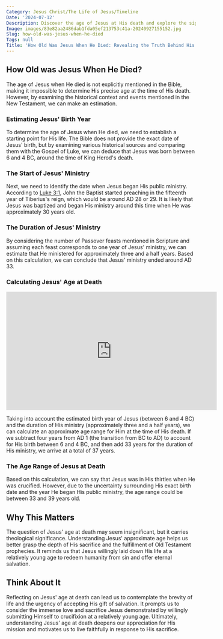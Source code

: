 ```yaml
---
Category: Jesus Christ/The Life of Jesus/Timeline
Date: '2024-07-12'
Description: Discover the age of Jesus at His death and explore the significance of this pivotal moment in Christian history. Gain insights into the life and teachings of Jesus in this enlightening article.
Image: images/83e82aa2486dab1fda05ef213753c41a-20240927155152.jpg
Slug: how-old-was-jesus-when-he-died
Tags: null
Title: 'How Old Was Jesus When He Died: Revealing the Truth Behind His Final Years'
---
```


## How Old was Jesus When He Died?

The age of Jesus when He died is not explicitly mentioned in the Bible, making it impossible to determine His precise age at the time of His death. However, by examining the historical context and events mentioned in the New Testament, we can make an estimation.

### Estimating Jesus' Birth Year

To determine the age of Jesus when He died, we need to establish a starting point for His life. The Bible does not provide the exact date of Jesus' birth, but by examining various historical sources and comparing them with the Gospel of Luke, we can deduce that Jesus was born between 6 and 4 BC, around the time of King Herod's death.

### The Start of Jesus' Ministry

Next, we need to identify the date when Jesus began His public ministry. According to [Luke 3:1](https://www.bibleref.com/Luke/3/Luke-3-1.html), John the Baptist started preaching in the fifteenth year of Tiberius's reign, which would be around AD 28 or 29. It is likely that Jesus was baptized and began His ministry around this time when He was approximately 30 years old.

### The Duration of Jesus' Ministry

By considering the number of Passover feasts mentioned in Scripture and assuming each feast corresponds to one year of Jesus' ministry, we can estimate that He ministered for approximately three and a half years. Based on this calculation, we can conclude that Jesus' ministry ended around AD 33.

### Calculating Jesus' Age at Death


<iframe width="560" height="315" src="https://www.youtube.com/embed/QNfHAAG5Ud0" frameborder="0" allow="autoplay; encrypted-media" allowfullscreen></iframe>


Taking into account the estimated birth year of Jesus (between 6 and 4 BC) and the duration of His ministry (approximately three and a half years), we can calculate an approximate age range for Him at the time of His death. If we subtract four years from AD 1 (the transition from BC to AD) to account for His birth between 6 and 4 BC, and then add 33 years for the duration of His ministry, we arrive at a total of 37 years.

### The Age Range of Jesus at Death

Based on this calculation, we can say that Jesus was in His thirties when He was crucified. However, due to the uncertainty surrounding His exact birth date and the year He began His public ministry, the age range could be between 33 and 39 years old.

## Why This Matters

The question of Jesus' age at death may seem insignificant, but it carries theological significance. Understanding Jesus' approximate age helps us better grasp the depth of His sacrifice and the fulfillment of Old Testament prophecies. It reminds us that Jesus willingly laid down His life at a relatively young age to redeem humanity from sin and offer eternal salvation.

## Think About It

Reflecting on Jesus' age at death can lead us to contemplate the brevity of life and the urgency of accepting His gift of salvation. It prompts us to consider the immense love and sacrifice Jesus demonstrated by willingly submitting Himself to crucifixion at a relatively young age. Ultimately, understanding Jesus' age at death deepens our appreciation for His mission and motivates us to live faithfully in response to His sacrifice.